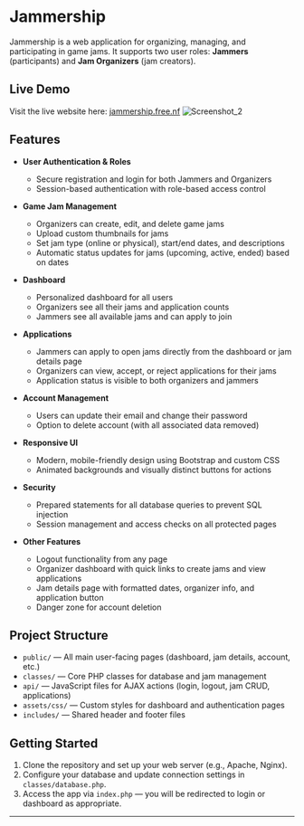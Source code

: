 # Jammership

Jammership is a web application for organizing, managing, and participating in game jams. It supports two user roles: **Jammers** (participants) and **Jam Organizers** (jam creators).

## Live Demo

Visit the live website here: [jammership.free.nf](jammership.free.nf)
![Screenshot_2](https://github.com/user-attachments/assets/27bdd876-206c-4afc-b8f1-1a3a1224adad)

## Features

- **User Authentication & Roles**
  - Secure registration and login for both Jammers and Organizers
  - Session-based authentication with role-based access control

- **Game Jam Management**
  - Organizers can create, edit, and delete game jams
  - Upload custom thumbnails for jams
  - Set jam type (online or physical), start/end dates, and descriptions
  - Automatic status updates for jams (upcoming, active, ended) based on dates

- **Dashboard**
  - Personalized dashboard for all users
  - Organizers see all their jams and application counts
  - Jammers see all available jams and can apply to join

- **Applications**
  - Jammers can apply to open jams directly from the dashboard or jam details page
  - Organizers can view, accept, or reject applications for their jams
  - Application status is visible to both organizers and jammers

- **Account Management**
  - Users can update their email and change their password
  - Option to delete account (with all associated data removed)

- **Responsive UI**
  - Modern, mobile-friendly design using Bootstrap and custom CSS
  - Animated backgrounds and visually distinct buttons for actions

- **Security**
  - Prepared statements for all database queries to prevent SQL injection
  - Session management and access checks on all protected pages

- **Other Features**
  - Logout functionality from any page
  - Organizer dashboard with quick links to create jams and view applications
  - Jam details page with formatted dates, organizer info, and application button
  - Danger zone for account deletion

## Project Structure

- `public/` — All main user-facing pages (dashboard, jam details, account, etc.)
- `classes/` — Core PHP classes for database and jam management
- `api/` — JavaScript files for AJAX actions (login, logout, jam CRUD, applications)
- `assets/css/` — Custom styles for dashboard and authentication pages
- `includes/` — Shared header and footer files

## Getting Started

1. Clone the repository and set up your web server (e.g., Apache, Nginx).
2. Configure your database and update connection settings in `classes/database.php`.
3. Access the app via `index.php` — you will be redirected to login or dashboard as appropriate.

---
